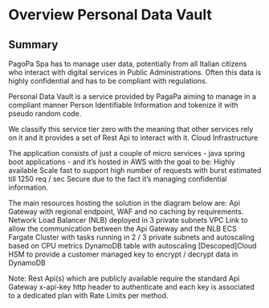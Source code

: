 # Overview Personal Data Vault

## Summary

PagoPa Spa has to manage user data, potentially from all Italian citizens who interact with digital services in Public Administrations.
Often this data is highly confidential and has to be compliant with regulations.

Personal Data Vault is a service provided by PagaPa aiming to manage in a compliant manner Person Identifiable Information and tokenize it with pseudo random code.

We classify this service tier zero with the meaning that other services rely on it and it provides a set of Rest Api to interact with it.
Cloud Infrastructure

The application consists of just a couple of micro services - java spring boot applications - and it’s hosted in AWS with the goal to be:
Highly available
Scale fast to support high number of requests with burst estimated till 1250 req / sec
Secure due to the fact it’s managing confidential information.

The main resources hosting the solution in the diagram below are:
Api Gateway with regional endpoint, WAF and no caching by requirements.
Network Load Balancer (NLB) deployed in 3 private subnets
VPC Link to allow the communication between the Api Gateway and the NLB
ECS Fargate Cluster with tasks running in 2 / 3 private subnets and autoscaling based on CPU metrics
DynamoDB table with autoscaling
[Descoped]Cloud HSM to provide a customer managed key to encrypt / decrypt data in DynamoDB 

Note: Rest Api(s) which are publicly available require the standard Api Gateway x-api-key http header to authenticate and each key is associated to a dedicated plan with Rate Limits per method.
